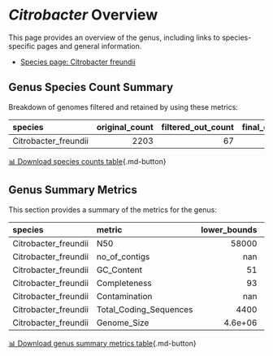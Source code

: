 # *Citrobacter* Overview
This page provides an overview of the genus, including links to species-specific pages and general information.

- [Species page: Citrobacter freundii](Citrobacter_freundii/index.md)
## Genus Species Count Summary
Breakdown of genomes filtered and retained by using these metrics:

| species              |   original_count |   filtered_out_count |   final_count |
|:---------------------|-----------------:|---------------------:|--------------:|
| Citrobacter_freundii |             2203 |                   67 |          2136 |


[📊 Download species counts table](species_counts.csv){.md-button}
## Genus Summary Metrics
This section provides a summary of the metrics for the genus:

| species              | metric                 |   lower_bounds |   upper_bounds |
|:---------------------|:-----------------------|---------------:|---------------:|
| Citrobacter_freundii | N50                    |    58000       |      nan       |
| Citrobacter_freundii | no_of_contigs          |      nan       |      320       |
| Citrobacter_freundii | GC_Content             |       51       |       53       |
| Citrobacter_freundii | Completeness           |       93       |      nan       |
| Citrobacter_freundii | Contamination          |      nan       |       11       |
| Citrobacter_freundii | Total_Coding_Sequences |     4400       |     6200       |
| Citrobacter_freundii | Genome_Size            |        4.6e+06 |        6.1e+06 |


[📊 Download genus summary metrics table](genus_summary_metrics.csv){.md-button}
